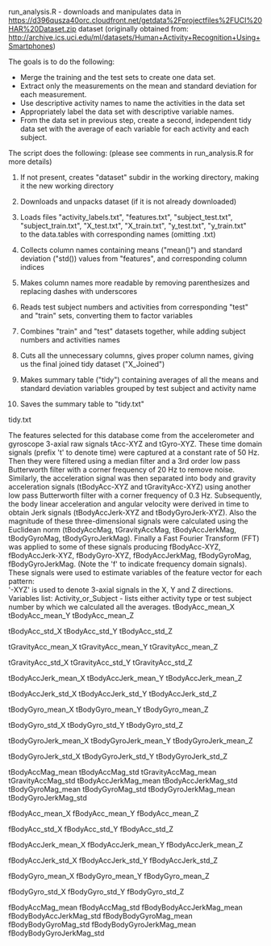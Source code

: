 run_analysis.R - downloads and manipulates data in
https://d396qusza40orc.cloudfront.net/getdata%2Fprojectfiles%2FUCI%20HAR%20Dataset.zip
dataset (originally obtained from: http://archive.ics.uci.edu/ml/datasets/Human+Activity+Recognition+Using+Smartphones)

The goals is to do the following:
- Merge the training and the test sets to create one data set.
- Extract only the measurements on the mean and standard deviation for each measurement.
- Use descriptive activity names to name the activities in the data set
- Appropriately label the data set with descriptive variable names.
- From the data set in previous step, create a second, independent tidy data set with the average of each variable for each activity and each subject.

The script does the following: (please see comments in run_analysis.R for more details)
1. If not present, creates "dataset" subdir in the working directory, making it the new working directory
2. Downloads and unpacks dataset (if it is not already downloaded)
3. Loads files 
	"activity_labels.txt",
        "features.txt",
        "subject_test.txt",
        "subject_train.txt",
        "X_test.txt",
        "X_train.txt",
        "y_test.txt",
        "y_train.txt"       
to the data.tables with corresponding names (omitting .txt)
4. Collects column names containing means ("mean()") and standard deviation ("std()) values from "features", and corresponding column indices
5. Makes column names more readable by removing parenthesizes and replacing dashes with underscores
6. Reads test subject numbers and activities from corresponding "test" and "train" sets, converting them to factor variables
7. Combines "train" and "test" datasets together, while adding subject numbers and activities names
8. Cuts all the unnecessary columns, gives proper column names, giving us the final joined tidy dataset ("X_Joined")

9. Makes summary table ("tidy") containing averages of all the means and standard deviation variables grouped by test subject and activity name
10. Saves the summary table to "tidy.txt"


tidy.txt

The features selected for this database come from the accelerometer and gyroscope 3-axial raw signals tAcc-XYZ and tGyro-XYZ. These time domain signals (prefix 't' to denote time) were captured at a constant rate of 50 Hz. Then they were filtered using a median filter and a 3rd order low pass Butterworth filter with a corner frequency of 20 Hz to remove noise. Similarly, the acceleration signal was then separated into body and gravity acceleration signals (tBodyAcc-XYZ and tGravityAcc-XYZ) using another low pass Butterworth filter with a corner frequency of 0.3 Hz. 
Subsequently, the body linear acceleration and angular velocity were derived in time to obtain Jerk signals (tBodyAccJerk-XYZ and tBodyGyroJerk-XYZ). Also the magnitude of these three-dimensional signals were calculated using the Euclidean norm (tBodyAccMag, tGravityAccMag, tBodyAccJerkMag, tBodyGyroMag, tBodyGyroJerkMag). 
Finally a Fast Fourier Transform (FFT) was applied to some of these signals producing fBodyAcc-XYZ, fBodyAccJerk-XYZ, fBodyGyro-XYZ, fBodyAccJerkMag, fBodyGyroMag, fBodyGyroJerkMag. (Note the 'f' to indicate frequency domain signals). 
These signals were used to estimate variables of the feature vector for each pattern:  
'-XYZ' is used to denote 3-axial signals in the X, Y and Z directions.
Variables list:
Activity_or_Subject - lists either activity type or test subject number by which we calculated all the averages.
tBodyAcc_mean_X 
tBodyAcc_mean_Y 
tBodyAcc_mean_Z 

tBodyAcc_std_X 
tBodyAcc_std_Y 
tBodyAcc_std_Z 

tGravityAcc_mean_X 
tGravityAcc_mean_Y 
tGravityAcc_mean_Z 

tGravityAcc_std_X 
tGravityAcc_std_Y 
tGravityAcc_std_Z 

tBodyAccJerk_mean_X 
tBodyAccJerk_mean_Y 
tBodyAccJerk_mean_Z 

tBodyAccJerk_std_X 
tBodyAccJerk_std_Y 
tBodyAccJerk_std_Z 

tBodyGyro_mean_X 
tBodyGyro_mean_Y 
tBodyGyro_mean_Z 

tBodyGyro_std_X 
tBodyGyro_std_Y 
tBodyGyro_std_Z 

tBodyGyroJerk_mean_X 
tBodyGyroJerk_mean_Y 
tBodyGyroJerk_mean_Z 

tBodyGyroJerk_std_X 
tBodyGyroJerk_std_Y 
tBodyGyroJerk_std_Z 

tBodyAccMag_mean 
tBodyAccMag_std 
tGravityAccMag_mean 
tGravityAccMag_std 
tBodyAccJerkMag_mean 
tBodyAccJerkMag_std 
tBodyGyroMag_mean 
tBodyGyroMag_std 
tBodyGyroJerkMag_mean 
tBodyGyroJerkMag_std

fBodyAcc_mean_X 
fBodyAcc_mean_Y 
fBodyAcc_mean_Z 

fBodyAcc_std_X 
fBodyAcc_std_Y 
fBodyAcc_std_Z 

fBodyAccJerk_mean_X 
fBodyAccJerk_mean_Y 
fBodyAccJerk_mean_Z
 
fBodyAccJerk_std_X 
fBodyAccJerk_std_Y 
fBodyAccJerk_std_Z 

fBodyGyro_mean_X 
fBodyGyro_mean_Y 
fBodyGyro_mean_Z 

fBodyGyro_std_X 
fBodyGyro_std_Y 
fBodyGyro_std_Z 

fBodyAccMag_mean 
fBodyAccMag_std 
fBodyBodyAccJerkMag_mean 
fBodyBodyAccJerkMag_std 
fBodyBodyGyroMag_mean 
fBodyBodyGyroMag_std 
fBodyBodyGyroJerkMag_mean
fBodyBodyGyroJerkMag_std
